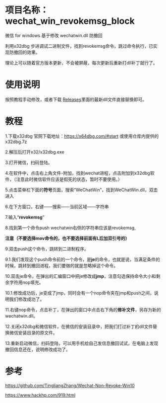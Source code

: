 # 项目名称： wechat_win_revokemsg_block
微信 for windows 基于修改 wechatwin.dll 防撤回

利用x32dbg 步进调试二进制文件，找到revokemsg命令，跳过命令执行，已实现防撤回的效果。

理论上可以随着官方版本更新，不会被屏蔽，每次更新后重新打dll补丁就行了。

# 使用说明

按照教程手动修改，或者下载 [Releases](https://github.com/Sev73n/wechat_win_revokemsg_block/releases)里面的最新dll文件直接替换即可。

# 教程

1.下载x32dbg 官网下载地址：https://x64dbg.com/#start 或使用仓库内提供的x32dbg.7z

2.解压后打开x32/x32dbg.exe

3.打开微信，扫码登陆。

4.在软件中，点击右上角文件-附加，找到wechat进程，点击附加到x32dbg软件，（注意此时微信软件应该是假死的状态，暂时不要使用。）

5.点击菜单栏下面的**符号**页面，搜索“WeChatWin”，找到WeChatWin.dll，双击进入

6.在下方窗口，右键——搜索——当前区域——字符串

7.输入“**revokemsg**”

8.找到第一个命令push wechatwin右侧的字符串应该是revokemsg, 

**注意（不要选择mov命令的，也不要选择前面有L后加双引号的）**

9.双击push这个命令，跳转到二进制程序。

9.1.我们发现这个push命令前的一个命令，是**je**的命令，也就是说，当满足条件的时候，跳转到撤回进程，我们要做的就是忽略掉这个命令。

10.双击je命令，在弹出的汇编窗口中把je修改成**jmp**，注意勾选保持命令大小和剩余字符用nop填充。

10.1.修改成功后，je变成了jmp，同时会有一个nop命令夹在jmp和push之间，说明我们修改成功了。

11.右键nop命令，点击补丁，在弹出的窗口中点击右下角的**修补文件**，另存为新的wechatwin.dll。

12.关闭x32dbg和微信软件，在微信的安装目录中，把我们打过补丁的dll文件替换微信安装目录的原文件。

13.重新启动微信，扫码登陆，可以用手机给自己发信息撤回试试，在电脑上发现撤回信息还在，说明修改成功了。


# 参考 

https://github.com/TingliangZhang/Wechat-Non-Revoke-Win10

https://www.hackhp.com/919.html

